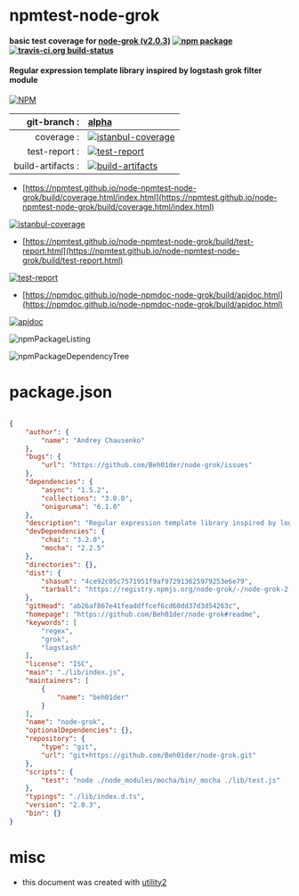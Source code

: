 # npmtest-node-grok

#### basic test coverage for  [node-grok (v2.0.3)](https://github.com/Beh01der/node-grok#readme)  [![npm package](https://img.shields.io/npm/v/npmtest-node-grok.svg?style=flat-square)](https://www.npmjs.org/package/npmtest-node-grok) [![travis-ci.org build-status](https://api.travis-ci.org/npmtest/node-npmtest-node-grok.svg)](https://travis-ci.org/npmtest/node-npmtest-node-grok)

#### Regular expression template library inspired by logstash grok filter module

[![NPM](https://nodei.co/npm/node-grok.png?downloads=true&downloadRank=true&stars=true)](https://www.npmjs.com/package/node-grok)

| git-branch : | [alpha](https://github.com/npmtest/node-npmtest-node-grok/tree/alpha)|
|--:|:--|
| coverage : | [![istanbul-coverage](https://npmtest.github.io/node-npmtest-node-grok/build/coverage.badge.svg)](https://npmtest.github.io/node-npmtest-node-grok/build/coverage.html/index.html)|
| test-report : | [![test-report](https://npmtest.github.io/node-npmtest-node-grok/build/test-report.badge.svg)](https://npmtest.github.io/node-npmtest-node-grok/build/test-report.html)|
| build-artifacts : | [![build-artifacts](https://npmtest.github.io/node-npmtest-node-grok/glyphicons_144_folder_open.png)](https://github.com/npmtest/node-npmtest-node-grok/tree/gh-pages/build)|

- [https://npmtest.github.io/node-npmtest-node-grok/build/coverage.html/index.html](https://npmtest.github.io/node-npmtest-node-grok/build/coverage.html/index.html)

[![istanbul-coverage](https://npmtest.github.io/node-npmtest-node-grok/build/screenCapture.buildCi.browser.%252Ftmp%252Fbuild%252Fcoverage.lib.html.png)](https://npmtest.github.io/node-npmtest-node-grok/build/coverage.html/index.html)

- [https://npmtest.github.io/node-npmtest-node-grok/build/test-report.html](https://npmtest.github.io/node-npmtest-node-grok/build/test-report.html)

[![test-report](https://npmtest.github.io/node-npmtest-node-grok/build/screenCapture.buildCi.browser.%252Ftmp%252Fbuild%252Ftest-report.html.png)](https://npmtest.github.io/node-npmtest-node-grok/build/test-report.html)

- [https://npmdoc.github.io/node-npmdoc-node-grok/build/apidoc.html](https://npmdoc.github.io/node-npmdoc-node-grok/build/apidoc.html)

[![apidoc](https://npmdoc.github.io/node-npmdoc-node-grok/build/screenCapture.buildCi.browser.%252Ftmp%252Fbuild%252Fapidoc.html.png)](https://npmdoc.github.io/node-npmdoc-node-grok/build/apidoc.html)

![npmPackageListing](https://npmtest.github.io/node-npmtest-node-grok/build/screenCapture.npmPackageListing.svg)

![npmPackageDependencyTree](https://npmtest.github.io/node-npmtest-node-grok/build/screenCapture.npmPackageDependencyTree.svg)



# package.json

```json

{
    "author": {
        "name": "Andrey Chausenko"
    },
    "bugs": {
        "url": "https://github.com/Beh01der/node-grok/issues"
    },
    "dependencies": {
        "async": "1.5.2",
        "collections": "3.0.0",
        "oniguruma": "6.1.0"
    },
    "description": "Regular expression template library inspired by logstash grok filter module",
    "devDependencies": {
        "chai": "3.2.0",
        "mocha": "2.2.5"
    },
    "directories": {},
    "dist": {
        "shasum": "4ce92c05c7571951f9af972913625979253e6e79",
        "tarball": "https://registry.npmjs.org/node-grok/-/node-grok-2.0.3.tgz"
    },
    "gitHead": "ab26af867e41feaddffcef6cd60dd37d3d54263c",
    "homepage": "https://github.com/Beh01der/node-grok#readme",
    "keywords": [
        "regex",
        "grok",
        "logstash"
    ],
    "license": "ISC",
    "main": "./lib/index.js",
    "maintainers": [
        {
            "name": "beh01der"
        }
    ],
    "name": "node-grok",
    "optionalDependencies": {},
    "repository": {
        "type": "git",
        "url": "git+https://github.com/Beh01der/node-grok.git"
    },
    "scripts": {
        "test": "node ./node_modules/mocha/bin/_mocha ./lib/test.js"
    },
    "typings": "./lib/index.d.ts",
    "version": "2.0.3",
    "bin": {}
}
```



# misc
- this document was created with [utility2](https://github.com/kaizhu256/node-utility2)
